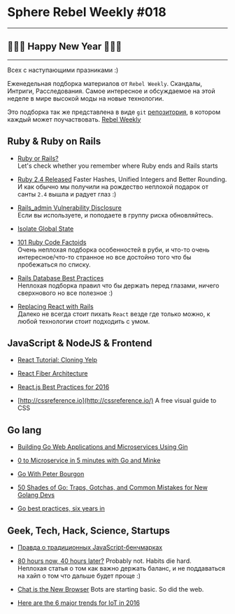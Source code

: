 # Sphere Rebel Weekly #018
----

##  🎄🎉🎁 Happy New Year 🎁🎉🎄
---
Всех с наступающими празниками :)


Еженедельная подборка материалов от `Rebel Weekly`. Скандалы, Интриги, Расследования.
Самое интересное и обсуждаемое на этой неделе в мире высокой моды на новые технологии.

Это подборка так же представлена в виде `git` [репозитория](https://github.com/SphereSoftware/weekly), в котором каждый может
поучаствовать. [Rebel Weekly](https://github.com/SphereSoftware/weekly)

## Ruby & Ruby on Rails

* [Ruby or Rails?](http://railshurts.com/quiz/)<br/>
Let's check whether you remember where Ruby ends and Rails starts

* [Ruby 2.4 Released](https://blog.heroku.com/ruby-2-4-features-hashes-integers-rounding) Faster Hashes, Unified Integers and Better Rounding. <br />
И как обычно мы получили на рождество неплохой подарок от санты `2.4` вышла и радует глаз :)

* [Rails_admin Vulnerability Disclosure](https://blog.sourceclear.com/rails_admin-vulnerability-disclosure/)<br />
Если вы используете, и поподаете в группу риска обновляйтесь.

* [Isolate Global State](https://lucaguidi.com/2016/12/27/isolate-global-state.html)

* [101 Ruby Code Factoids](http://6ftdan.com/allyourdev/2016/01/13/101-ruby-code-factoids/)<br />
Очень неплохая подборка особенностей в руби, и что-то очень интересное/что-то странное но все достойно того что бы пробежаться по списку.

* [Rails Database Best Practices](http://blog.carbonfive.com/2016/11/16/rails-database-best-practices)<br />
Неплохая подборка правил что бы держать перед глазами, ничего сверхнового но все полезное :)

* [Replacing React with Rails](https://0x2a.sh/replacing-react-with-rails-66e25cd23777#.b3p1vw8yb)<br/>
Далеко не всегда стоит пихать `React` везде где только можно, к любой технологии стоит подходить с умом.

## JavaScript & NodeJS & Frontend

* [React Tutorial: Cloning Yelp](https://www.fullstackreact.com/articles/react-tutorial-cloning-yelp/)

* [React Fiber Architecture](https://github.com/acdlite/react-fiber-architecture)

* [React.js Best Practices for 2016](https://blog.risingstack.com/react-js-best-practices-for-2016)

* [http://cssreference.io](http://cssreference.io/) A free visual guide to CSS

## Go lang

* [Building Go Web Applications and Microservices Using Gin](https://semaphoreci.com/community/tutorials/building-go-web-applications-and-microservices-using-gin)

* [0 to Microservice in 5 minutes with Go and Minke](https://nicholasjackson.io/2016/02/26/building-and-testing-microservices-part1/)

* [Go With Peter Bourgon](http://howistart.org/posts/go/1)

* [50 Shades of Go: Traps, Gotchas, and Common Mistakes for New Golang Devs](http://devs.cloudimmunity.com/gotchas-and-common-mistakes-in-go-golang/)

* [Go best practices, six years in](https://peter.bourgon.org/go-best-practices-2016/)

## Geek, Tech, Hack, Science, Startups

* [Правда о традиционных JavaScript-бенчмарках](https://habrahabr.ru/company/mailru/blog/318282/)

* [80 hours now, 40 hours later?](https://m.signalvnoise.com/80-hours-now-40-hours-later-f0b3621816e#.yubq2r3he) Probably not. Habits die hard.<br />
Неплохая статья о том как важно держать баланс, и не поддаваться на хайп о том что дальше будет проще :)

* [Chat is the New Browser](https://medium.com/@tedlivingston/chat-is-the-new-browser-cef0ead46c8b#.hwyub1eeb) Bots are starting basic. So did the web.

* [Here are the 6 major trends for IoT in 2016](http://readwrite.com/2016/12/27/major-trends-iot-2016-dl4/)
